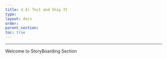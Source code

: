 ```yaml
---
title: 4.4) Test and Ship It
type: 
layout: docs
order: 
parent_section: 
toc: true
---
```

<hr>
Welcome to StoryBoarding Section